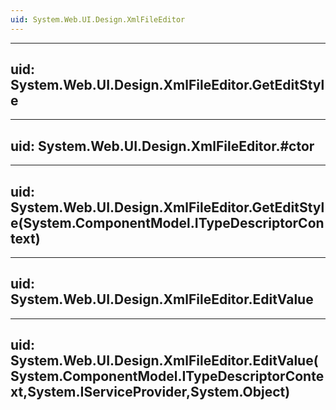 ```yaml
---
uid: System.Web.UI.Design.XmlFileEditor
---
```


---
uid: System.Web.UI.Design.XmlFileEditor.GetEditStyle
---

---
uid: System.Web.UI.Design.XmlFileEditor.#ctor
---

---
uid: System.Web.UI.Design.XmlFileEditor.GetEditStyle(System.ComponentModel.ITypeDescriptorContext)
---

---
uid: System.Web.UI.Design.XmlFileEditor.EditValue
---

---
uid: System.Web.UI.Design.XmlFileEditor.EditValue(System.ComponentModel.ITypeDescriptorContext,System.IServiceProvider,System.Object)
---
